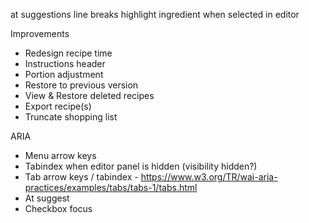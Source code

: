at suggestions line breaks
highlight ingredient when selected in editor

Improvements
- Redesign recipe time
- Instructions header
- Portion adjustment
- Restore to previous version
- View & Restore deleted recipes
- Export recipe(s)
- Truncate shopping list

ARIA
- Menu arrow keys
- Tabindex when editor panel is hidden (visibility hidden?)
- Tab arrow keys / tabindex - https://www.w3.org/TR/wai-aria-practices/examples/tabs/tabs-1/tabs.html
- At suggest
- Checkbox focus
